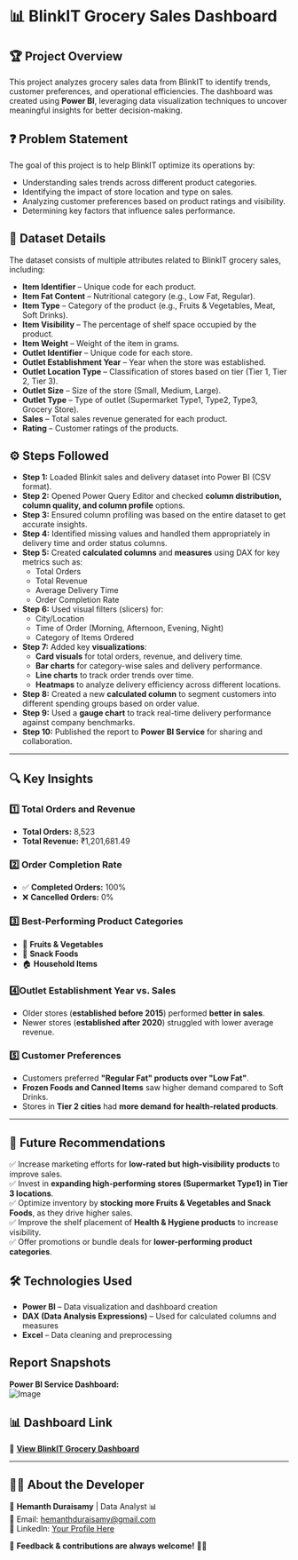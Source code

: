 # 📊 BlinkIT Grocery Sales Dashboard  

## 🏆 Project Overview  
This project analyzes grocery sales data from BlinkIT to identify trends, customer preferences, and operational efficiencies. The dashboard was created using **Power BI**, leveraging data visualization techniques to uncover meaningful insights for better decision-making.  

## ❓ Problem Statement  
The goal of this project is to help BlinkIT optimize its operations by:  
- Understanding sales trends across different product categories.  
- Identifying the impact of store location and type on sales.  
- Analyzing customer preferences based on product ratings and visibility.  
- Determining key factors that influence sales performance.  

## 📂 Dataset Details  
The dataset consists of multiple attributes related to BlinkIT grocery sales, including:  
- **Item Identifier** – Unique code for each product.  
- **Item Fat Content** – Nutritional category (e.g., Low Fat, Regular).  
- **Item Type** – Category of the product (e.g., Fruits & Vegetables, Meat, Soft Drinks).  
- **Item Visibility** – The percentage of shelf space occupied by the product.  
- **Item Weight** – Weight of the item in grams.  
- **Outlet Identifier** – Unique code for each store.  
- **Outlet Establishment Year** – Year when the store was established.  
- **Outlet Location Type** – Classification of stores based on tier (Tier 1, Tier 2, Tier 3).  
- **Outlet Size** – Size of the store (Small, Medium, Large).  
- **Outlet Type** – Type of outlet (Supermarket Type1, Type2, Type3, Grocery Store).  
- **Sales** – Total sales revenue generated for each product.  
- **Rating** – Customer ratings of the products.  

## ⚙️ Steps Followed  


- **Step 1:** Loaded Blinkit sales and delivery dataset into Power BI (CSV format).
- **Step 2:** Opened Power Query Editor and checked **column distribution, column quality, and column profile** options.
- **Step 3:** Ensured column profiling was based on the entire dataset to get accurate insights.
- **Step 4:** Identified missing values and handled them appropriately in delivery time and order status columns.
- **Step 5:** Created **calculated columns** and **measures** using DAX for key metrics such as:
  - Total Orders
  - Total Revenue
  - Average Delivery Time
  - Order Completion Rate
- **Step 6:** Used visual filters (slicers) for:
  - City/Location
  - Time of Order (Morning, Afternoon, Evening, Night)
  - Category of Items Ordered
- **Step 7:** Added key **visualizations**:
  - **Card visuals** for total orders, revenue, and delivery time.
  - **Bar charts** for category-wise sales and delivery performance.
  - **Line charts** to track order trends over time.
  - **Heatmaps** to analyze delivery efficiency across different locations.
- **Step 8:** Created a new **calculated column** to segment customers into different spending groups based on order value.
- **Step 9:** Used a **gauge chart** to track real-time delivery performance against company benchmarks.
- **Step 10:** Published the report to **Power BI Service** for sharing and collaboration.

---

## 🔍 Key Insights  

### 1️⃣ Total Orders and Revenue  
- **Total Orders:** 8,523  
- **Total Revenue:** ₹1,201,681.49    

### 2️⃣ Order Completion Rate  
- ✅ **Completed Orders:** 100%  
- ❌ **Cancelled Orders:** 0%  
  
### 3️⃣ Best-Performing Product Categories  
- 🥦 **Fruits & Vegetables**  
- 🍿 **Snack Foods**  
- 🏠 **Household Items**  

### 4️⃣Outlet Establishment Year vs. Sales  
- Older stores (**established before 2015**) performed **better in sales**.  
- Newer stores (**established after 2020**) struggled with lower average revenue.

### 5️⃣ Customer Preferences  
- Customers preferred **"Regular Fat" products over "Low Fat"**.  
- **Frozen Foods and Canned Items** saw higher demand compared to Soft Drinks.  
- Stores in **Tier 2 cities** had **more demand for health-related products**.  



---

## 📢 Future Recommendations  
✅ Increase marketing efforts for **low-rated but high-visibility products** to improve sales.  
✅ Invest in **expanding high-performing stores (Supermarket Type1) in Tier 3 locations**.  
✅ Optimize inventory by **stocking more Fruits & Vegetables and Snack Foods**, as they drive higher sales.  
✅ Improve the shelf placement of **Health & Hygiene products** to increase visibility.  
✅ Offer promotions or bundle deals for **lower-performing product categories**.  

## 🛠️ Technologies Used  
- **Power BI** – Data visualization and dashboard creation  
- **DAX (Data Analysis Expressions)** – Used for calculated columns and measures  
- **Excel** – Data cleaning and preprocessing 
## Report Snapshots

**Power BI Service Dashboard:**  
![Image](https://github.com/user-attachments/assets/b0429d89-381f-40dc-bc08-54ae3371cf7c)


## 📊 Dashboard Link  
🔗 **[View BlinkIT Grocery Dashboard](https://app.powerbi.com/groups/me/reports/384d017e-e935-44dc-9e7d-1626c1a36de1/ReportSection)**  

---

## 👨‍💻 **About the Developer**  
🔹 **Hemanth Duraisamy** | Data Analyst 📊  
📧 Email: hemanthduraisamy@gmail.com  
💼 LinkedIn: [Your Profile Here]((https://www.linkedin.com/in/hemanth-d-551016249/))  

🌟 **Feedback & contributions are always welcome!** 🚀💡  
